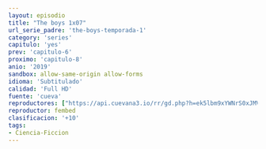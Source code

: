 ```yaml
---
layout: episodio
title: "The boys 1x07"
url_serie_padre: 'the-boys-temporada-1'
category: 'series'
capitulo: 'yes'
prev: 'capitulo-6'
proximo: 'capitulo-8'
anio: '2019'
sandbox: allow-same-origin allow-forms
idioma: 'Subtitulado'
calidad: 'Full HD'
fuente: 'cueva'
reproductores: ["https://api.cuevana3.io/rr/gd.php?h=ek5lbm9xYWNrS0xJMVp5b21KREk0dFBLbjVkaHhkRGdrOG1jbnBpUnhhS1Z2WDExaXBMVDI5N01aWjZLcUtqZzBiYUxlWHZKbWJUS3RLU2xxNUxidGRtU3FadVkyUT09"]
reproductor: fembed
clasificacion: '+10'
tags:
- Ciencia-Ficcion
---
```












